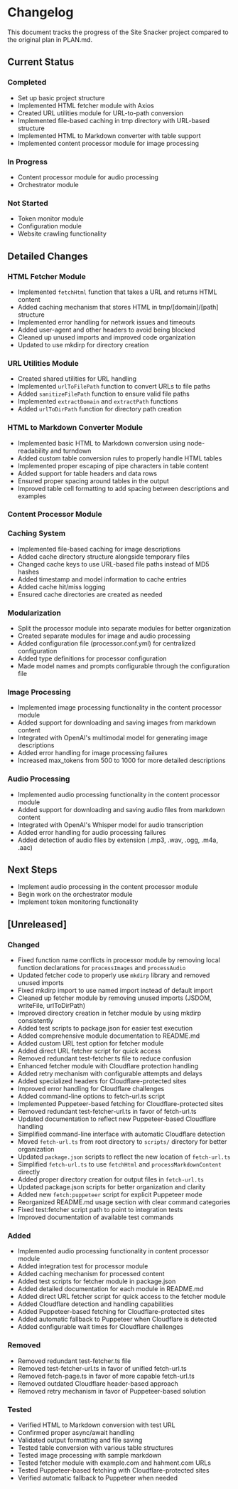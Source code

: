 # Changelog

This document tracks the progress of the Site Snacker project compared to the original plan in PLAN.md.

## Current Status

### Completed
- Set up basic project structure
- Implemented HTML fetcher module with Axios
- Created URL utilities module for URL-to-path conversion
- Implemented file-based caching in tmp directory with URL-based structure
- Implemented HTML to Markdown converter with table support
- Implemented content processor module for image processing

### In Progress
- Content processor module for audio processing
- Orchestrator module

### Not Started
- Token monitor module
- Configuration module
- Website crawling functionality

## Detailed Changes

### HTML Fetcher Module
- Implemented `fetchHtml` function that takes a URL and returns HTML content
- Added caching mechanism that stores HTML in tmp/[domain]/[path] structure
- Implemented error handling for network issues and timeouts
- Added user-agent and other headers to avoid being blocked
- Cleaned up unused imports and improved code organization
- Updated to use mkdirp for directory creation

### URL Utilities Module
- Created shared utilities for URL handling
- Implemented `urlToFilePath` function to convert URLs to file paths
- Added `sanitizeFilePath` function to ensure valid file paths
- Implemented `extractDomain` and `extractPath` functions
- Added `urlToDirPath` function for directory path creation

### HTML to Markdown Converter Module
- Implemented basic HTML to Markdown conversion using node-readability and turndown
- Added custom table conversion rules to properly handle HTML tables
- Implemented proper escaping of pipe characters in table content
- Added support for table headers and data rows
- Ensured proper spacing around tables in the output
- Improved table cell formatting to add spacing between descriptions and examples

### Content Processor Module

### Caching System
- Implemented file-based caching for image descriptions
- Added cache directory structure alongside temporary files
- Changed cache keys to use URL-based file paths instead of MD5 hashes
- Added timestamp and model information to cache entries
- Added cache hit/miss logging
- Ensured cache directories are created as needed

### Modularization
- Split the processor module into separate modules for better organization
- Created separate modules for image and audio processing
- Added configuration file (processor.conf.yml) for centralized configuration
- Added type definitions for processor configuration
- Made model names and prompts configurable through the configuration file

### Image Processing
- Implemented image processing functionality in the content processor module
- Added support for downloading and saving images from markdown content
- Integrated with OpenAI's multimodal model for generating image descriptions
- Added error handling for image processing failures
- Increased max_tokens from 500 to 1000 for more detailed descriptions

### Audio Processing
- Implemented audio processing functionality in the content processor module
- Added support for downloading and saving audio files from markdown content
- Integrated with OpenAI's Whisper model for audio transcription
- Added error handling for audio processing failures
- Added detection of audio files by extension (.mp3, .wav, .ogg, .m4a, .aac)

## Next Steps
- Implement audio processing in the content processor module
- Begin work on the orchestrator module
- Implement token monitoring functionality

## [Unreleased]

### Changed
- Fixed function name conflicts in processor module by removing local function declarations for `processImages` and `processAudio`
- Updated fetcher code to properly use `mkdirp` library and removed unused imports
- Fixed mkdirp import to use named import instead of default import
- Cleaned up fetcher module by removing unused imports (JSDOM, writeFile, urlToDirPath)
- Improved directory creation in fetcher module by using mkdirp consistently
- Added test scripts to package.json for easier test execution
- Added comprehensive module documentation to README.md
- Added custom URL test option for fetcher module
- Added direct URL fetcher script for quick access
- Removed redundant test-fetcher.ts file to reduce confusion
- Enhanced fetcher module with Cloudflare protection handling
- Added retry mechanism with configurable attempts and delays
- Added specialized headers for Cloudflare-protected sites
- Improved error handling for Cloudflare challenges
- Added command-line options to fetch-url.ts script
- Implemented Puppeteer-based fetching for Cloudflare-protected sites
- Removed redundant test-fetcher-url.ts in favor of fetch-url.ts
- Updated documentation to reflect new Puppeteer-based Cloudflare handling
- Simplified command-line interface with automatic Cloudflare detection
- Moved `fetch-url.ts` from root directory to `scripts/` directory for better organization
- Updated `package.json` scripts to reflect the new location of `fetch-url.ts`
- Simplified `fetch-url.ts` to use `fetchHtml` and `processMarkdownContent` directly
- Added proper directory creation for output files in `fetch-url.ts`
- Updated package.json scripts for better organization and clarity
- Added new `fetch:puppeteer` script for explicit Puppeteer mode
- Reorganized README.md usage section with clear command categories
- Fixed test:fetcher script path to point to integration tests
- Improved documentation of available test commands

### Added
- Implemented audio processing functionality in content processor module
- Added integration test for processor module
- Added caching mechanism for processed content
- Added test scripts for fetcher module in package.json
- Added detailed documentation for each module in README.md
- Added direct URL fetcher script for quick access to the fetcher module
- Added Cloudflare detection and handling capabilities
- Added Puppeteer-based fetching for Cloudflare-protected sites
- Added automatic fallback to Puppeteer when Cloudflare is detected
- Added configurable wait times for Cloudflare challenges

### Removed
- Removed redundant test-fetcher.ts file
- Removed test-fetcher-url.ts in favor of unified fetch-url.ts
- Removed fetch-page.ts in favor of more capable fetch-url.ts
- Removed outdated Cloudflare header-based approach
- Removed retry mechanism in favor of Puppeteer-based solution

### Tested
- Verified HTML to Markdown conversion with test URL
- Confirmed proper async/await handling
- Validated output formatting and file saving
- Tested table conversion with various table structures
- Tested image processing with sample markdown
- Tested fetcher module with example.com and hahment.com URLs
- Tested Puppeteer-based fetching with Cloudflare-protected sites
- Verified automatic fallback to Puppeteer when needed
